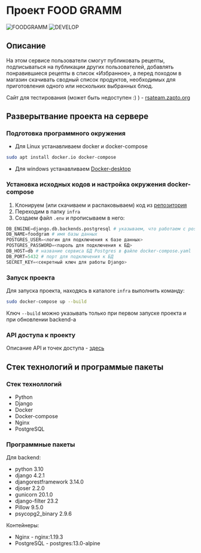 # Проект FOOD GRAMM

![FOODGRAMM](https://github.com/teamofroman/foodgram-project-react/actions/workflows/main.yml/badge.svg)
![DEVELOP](https://github.com/teamofroman/foodgram-project-react/actions/workflows/develop_tests.yml/badge.svg)

## Описание
На этом сервисе пользователи смогут публиковать рецепты, подписываться на публикации других пользователей, добавлять понравившиеся рецепты в список «Избранное», а перед походом в магазин скачивать сводный список продуктов, необходимых для приготовления одного или нескольких выбранных блюд.

Сайт для тестирования (может быть недоступен :) ) - [rsateam.zapto.org](http://rsateam.zapto.org/)

## Разверытвание проекта на сервере

### Подготовка программного окружения

- Для Linux устанавливаем docker и docker-compose
```bash
sudo apt install docker.io docker-compose
```
- Для windows устанавливаем [Docker-desktop](https://www.docker.com/products/docker-desktop/)

### Установка исходных кодов и настройка окружения docker-compose
1. Клонируем (или скачиваем и распаковываем) код из [репозитория](https://github.com/teamofroman/foodgram-project-react)
2. Переходим в папку `infra`
3. Создаем файл `.env` и прописываем в него:
```python
DB_ENGINE=django.db.backends.postgresql # указываем, что работаем с postgresql
DB_NAME=foodgram # имя базы данных
POSTGRES_USER=<логин для подключения к базе данных>
POSTGRES_PASSWORD=<пароль для подключения к БД>
DB_HOST=db # название сервиса БД Postgres в файле docker-compose.yaml
DB_PORT=5432 # порт для подключения к БД
SECRET_KEY=<секретный ключ для работы Django>
```

### Запуск проекта
Для запуска проекта, находясь в каталоге `infra` выполнить команду:
```bash
sudo docker-compose up --build
```
Ключ `--build` можно указывать только при первом запуске проекта и при обновлении backend-а

### API доступа к проекту
Описание API и точек доступа - [здесь](http://rsateam.zapto.org/api/docs/)

## Стек технологий и программые пакеты

### Стек техноллогий
- Python
- Django
- Docker
- Docker-compose
- Nginx
- PostgreSQL

### Программные пакеты

Для backend:
- python 3.10
- django 4.2.1
- djangorestframework 3.14.0
- djoser 2.2.0
- gunicorn 20.1.0
- django-filter 23.2
- Pillow 9.5.0
- psycopg2_binary 2.9.6

Контейнеры:
- Nginx - nginx:1.19.3
- PostgreSQL - postgres:13.0-alpine


